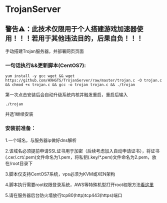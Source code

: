 # TrojanServer

## 警告⚠：此技术仅限用于个人搭建游戏加速器使用！！！若用于其他违法目的，后果自负！！！

手动搭建Trojan服务器，并部署网页页面

### 一句话执行&&更新脚本(CentOS7):
```
yum install -y gcc wget && wget https://github.com/HXHGTS/TrojanServer/raw/master/trojan.c -O trojan.c && chmod +x trojan.c && gcc -o trojan trojan.c && ./trojan
```

第一次点击安装后会自动升级系统内核并触发重启，重启后输入
```
./trojan
```
并选1继续安装

### 安装前准备：

1.一个域名，与服务器ip做好dns解析

2.该域名必须提前申请SSL证书用于加密（后续考虑加入自动申请证书），将证书(.cer/.crt/.pem)文件命名为1.pem，将私钥(.key/*.pem)文件命名为2.pem，放在/root目录下

3.脚本仅支持CentOS7系统，vps必须为KVM或XEN架构

4.脚本执行需要root权限登录系统，AWS等特殊机型打开root权限方法[看这里](https://hxhgts.icu/AWSECSRoot/)

5.请在服务器后台防火墙放行tcp80(http)tcp443(https)端口
